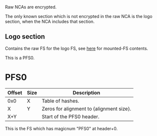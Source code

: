 Raw NCAs are encrypted.

The only known section which is not encrypted in the raw NCA is the logo
section, when the NCA includes that section.

## Logo section

Contains the raw FS for the logo FS, see
[here](NCA%20Content%20FS.md "wikilink") for mounted-FS contents.

This is a PFS0.

# PFS0

| Offset | Size | Description                              |
| ------ | ---- | ---------------------------------------- |
| 0x0    | X    | Table of hashes.                         |
| X      | Y    | Zeros for alignment to {alignment size}. |
| X+Y    |      | Start of the PFS0 header.                |

This is the FS which has magicnum "PFS0" at header+0.
